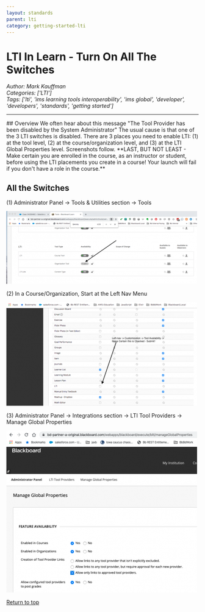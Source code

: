 ```yaml
---
layout: standards
parent: lti
category: getting-started-lti
---
```

# LTI In Learn - Turn On All The Switches
*Author: Mark Kauffman*  
*Categories: ['LTI']*  
*Tags: ['lti', 'ims learning tools interoperability', 'ims global', 'developer', 'developers', 'standards', 'getting started']*  
<hr />
## Overview
We often hear about this message "The Tool Provider has been disabled by the System Administrator"  The usual cause is that one of the 3 LTI switches is disabled. There are 3 places you need to enable LTI: (1) at the tool level, (2) at the course/organization level, and (3) at the LTI Global Properties level. Screenshots follow. **LAST, BUT NOT LEAST - Make certain you are enrolled in the course, as an instructor or student, before using the LTI placements you create in a course! Your launch will fail if you don't have a role in the course.**

## All the Switches
(1) Administrator Panel -> Tools & Utilities section -> Tools

![1-LTIConfigAdminTools.png](/images/1-LTIConfigAdminTools.png)

(2) In a Course/Organization, Start at the Left Nav Menu

![2-LTIConfigCourseOrg.png](/images/2-LTIConfigCourseOrg.png)

(3) Administrator Panel -> Integrations section -> LTI Tool Providers -> Manage Global Properties

![3-LTIConfigManageGlobal.png](/images/3-LTIConfigManageGlobal.png)


[Return to top](#overview)

